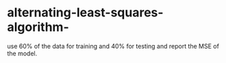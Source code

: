 # alternating-least-squares-algorithm-
use 60% of the data for training and 40% for testing and report the MSE of the model.

